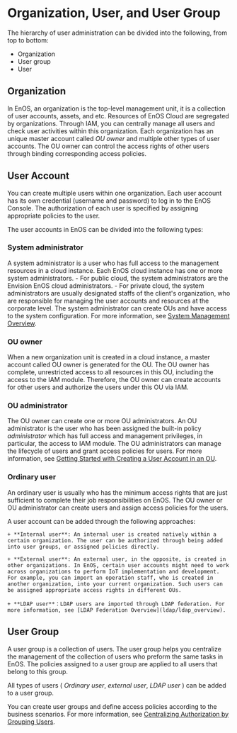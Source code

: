 # Organization, User, and User Group

The hierarchy of user administration can be divided into the following, from top to bottom:
- Organization
- User group
- User

## Organization

In EnOS, an organization is the top-level management unit, it is a collection of user accounts, assets, and etc. Resources of EnOS Cloud are segregated by organizations. Through IAM, you can centrally manage all users and check user activities within this organization. Each organization has an unique master account called _OU owner_ and multiple other types of user accounts. The OU owner can control the access rights of other users through binding corresponding access policies.

## User Account

You can create multiple users within one organization. Each user account has its own credential (username and password) to log in to the EnOS Console. The authorization of each user is specified by assigning appropriate policies to the user.

The user accounts in EnOS can be divided into the following types:

### System administrator

  A system administrator is a user who has full access to the management resources in a cloud instance. Each EnOS cloud instance has one or more system administrators.
    - For public cloud, the system administrators are the Envision EnOS cloud administrators.
    - For private cloud, the system administrators are usually designated staffs of the client's organization, who are responsible for managing the user accounts and resources at the corporate level.
  The system administrator can create OUs and have access to the system configuration. For more information, see [System Management Overview](system/system_overview).

### OU owner

  When a new organization unit is created in a cloud instance, a master account called OU owner is generated for the OU. The OU owner has complete, unrestricted access to all resources in this OU, including the access to the IAM module. Therefore, the OU owner can create accounts for other users and authorize the users under this OU via IAM.


### OU administrator

  The OU owner can create one or more OU administrators. An OU administrator is the user who has been assigned the built-in policy _administrator_ which has full access and management privileges, in particular, the access to IAM module. The OU administrators can manage the lifecycle of users and grant access policies for users. For more information, see [Getting Started with Creating a User Account in an OU](iam_gettingstarted_adduser).


### Ordinary user

  An ordinary user is usually who has the minimum access rights that are just sufficient to complete their job responsibilities on EnOS. The OU owner or OU administrator can create users and assign access policies for the users.

  A user account can be added through the following approaches:

    + **Internal user**: An internal user is created natively within a certain organization. The user can be authorized through being added into user groups, or assigned policies directly.

    + **External user**: An external user, in the opposite, is created in other organizations. In EnOS, certain user accounts might need to work across organizations to perform IoT implementation and development. For example, you can import an operation staff, who is created in another organization, into your current organization. Such users can be assigned appropriate access rights in different OUs.

    + **LDAP user**：LDAP users are imported through LDAP federation. For more information, see [LDAP Federation Overview](ldap/ldap_overview).

## User Group

A user group is a collection of users. The user group helps you centralize the management of the collection of users who preform the same tasks in EnOS. The policies assigned to a user group are applied to all users that belong to this group.

All types of users ( _Ordinary user_, _external user_, _LDAP user_ ) can be added to a user group.

You can create user groups and define access policies according to the business scenarios. For more information, see [Centralizing Authorization by Grouping Users](best_practice).




